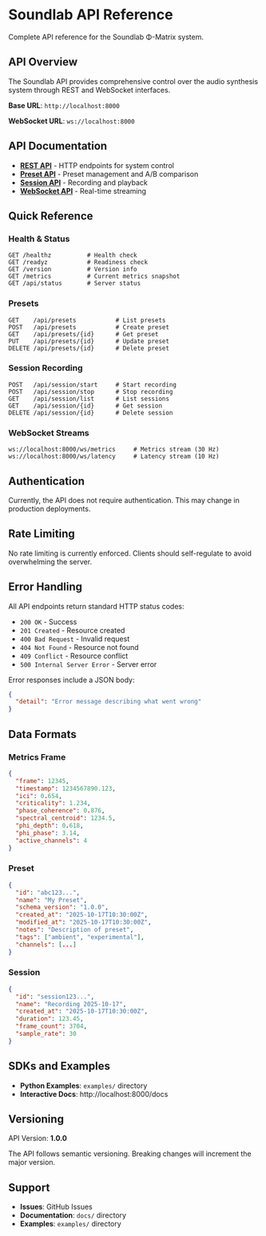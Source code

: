 # Soundlab API Reference

Complete API reference for the Soundlab Φ-Matrix system.

## API Overview

The Soundlab API provides comprehensive control over the audio synthesis system through REST and WebSocket interfaces.

**Base URL**: `http://localhost:8000`

**WebSocket URL**: `ws://localhost:8000`

## API Documentation

- [**REST API**](rest_api.md) - HTTP endpoints for system control
- [**Preset API**](preset_api.md) - Preset management and A/B comparison
- [**Session API**](session_api.md) - Recording and playback
- [**WebSocket API**](websocket_api.md) - Real-time streaming

## Quick Reference

### Health & Status

```http
GET /healthz          # Health check
GET /readyz           # Readiness check
GET /version          # Version info
GET /metrics          # Current metrics snapshot
GET /api/status       # Server status
```

### Presets

```http
GET    /api/presets           # List presets
POST   /api/presets           # Create preset
GET    /api/presets/{id}      # Get preset
PUT    /api/presets/{id}      # Update preset
DELETE /api/presets/{id}      # Delete preset
```

### Session Recording

```http
POST   /api/session/start     # Start recording
POST   /api/session/stop      # Stop recording
GET    /api/session/list      # List sessions
GET    /api/session/{id}      # Get session
DELETE /api/session/{id}      # Delete session
```

### WebSocket Streams

```
ws://localhost:8000/ws/metrics     # Metrics stream (30 Hz)
ws://localhost:8000/ws/latency     # Latency stream (10 Hz)
```

## Authentication

Currently, the API does not require authentication. This may change in production deployments.

## Rate Limiting

No rate limiting is currently enforced. Clients should self-regulate to avoid overwhelming the server.

## Error Handling

All API endpoints return standard HTTP status codes:

- `200 OK` - Success
- `201 Created` - Resource created
- `400 Bad Request` - Invalid request
- `404 Not Found` - Resource not found
- `409 Conflict` - Resource conflict
- `500 Internal Server Error` - Server error

Error responses include a JSON body:

```json
{
  "detail": "Error message describing what went wrong"
}
```

## Data Formats

### Metrics Frame

```json
{
  "frame": 12345,
  "timestamp": 1234567890.123,
  "ici": 0.654,
  "criticality": 1.234,
  "phase_coherence": 0.876,
  "spectral_centroid": 1234.5,
  "phi_depth": 0.618,
  "phi_phase": 3.14,
  "active_channels": 4
}
```

### Preset

```json
{
  "id": "abc123...",
  "name": "My Preset",
  "schema_version": "1.0.0",
  "created_at": "2025-10-17T10:30:00Z",
  "modified_at": "2025-10-17T10:30:00Z",
  "notes": "Description of preset",
  "tags": ["ambient", "experimental"],
  "channels": [...]
}
```

### Session

```json
{
  "id": "session123...",
  "name": "Recording 2025-10-17",
  "created_at": "2025-10-17T10:30:00Z",
  "duration": 123.45,
  "frame_count": 3704,
  "sample_rate": 30
}
```

## SDKs and Examples

- **Python Examples**: `examples/` directory
- **Interactive Docs**: http://localhost:8000/docs

## Versioning

API Version: **1.0.0**

The API follows semantic versioning. Breaking changes will increment the major version.

## Support

- **Issues**: GitHub Issues
- **Documentation**: `docs/` directory
- **Examples**: `examples/` directory
